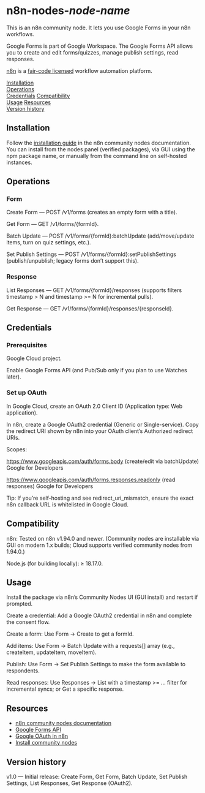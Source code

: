 # n8n-nodes-_node-name_

This is an n8n community node. It lets you use Google Forms in your n8n workflows.

Google Forms is part of Google Workspace. The Google Forms API allows you to create and edit forms/quizzes, manage publish settings, read responses.

[n8n](https://n8n.io/) is a [fair-code licensed](https://docs.n8n.io/reference/license/) workflow automation platform.

[Installation](#installation)  
[Operations](#operations)  
[Credentials](#credentials)
[Compatibility](#compatibility)  
[Usage](#usage)
[Resources](#resources)  
[Version history](#version-history)

## Installation

Follow the [installation guide](https://docs.n8n.io/integrations/community-nodes/installation/) in the n8n community nodes documentation. You can install from the nodes panel (verified packages), via GUI using the npm package name, or manually from the command line on self-hosted instances.

## Operations

### Form
Create Form — POST /v1/forms (creates an empty form with a title). 

Get Form — GET /v1/forms/{formId}. 

Batch Update — POST /v1/forms/{formId}:batchUpdate (add/move/update items, turn on quiz settings, etc.). 

Set Publish Settings — POST /v1/forms/{formId}:setPublishSettings (publish/unpublish; legacy forms don’t support this).

### Response
List Responses — GET /v1/forms/{formId}/responses (supports filters timestamp > N and timestamp >= N for incremental pulls).

Get Response — GET /v1/forms/{formId}/responses/{responseId}.

## Credentials

### Prerequisites

Google Cloud project.

Enable Google Forms API (and Pub/Sub only if you plan to use Watches later).

### Set up OAuth
In Google Cloud, create an OAuth 2.0 Client ID (Application type: Web application).

In n8n, create a Google OAuth2 credential (Generic or Single-service). Copy the redirect URI shown by n8n into your OAuth client’s Authorized redirect URIs. 

Scopes:

https://www.googleapis.com/auth/forms.body (create/edit via batchUpdate) 
Google for Developers

https://www.googleapis.com/auth/forms.responses.readonly (read responses) 
Google for Developers

Tip: If you’re self-hosting and see redirect_uri_mismatch, ensure the exact n8n callback URL is whitelisted in Google Cloud.

## Compatibility

n8n: Tested on n8n v1.94.0 and newer. (Community nodes are installable via GUI on modern 1.x builds; Cloud supports verified community nodes from 1.94.0.) 

Node.js (for building locally): ≥ 18.17.0.

## Usage

Install the package via n8n’s Community Nodes UI (GUI install) and restart if prompted. 

Create a credential: Add a Google OAuth2 credential in n8n and complete the consent flow. 

Create a form: Use Form → Create to get a formId. 

Add items: Use Form → Batch Update with a requests[] array (e.g., createItem, updateItem, moveItem). 

Publish: Use Form → Set Publish Settings to make the form available to respondents. 

Read responses: Use Responses → List with a timestamp >= ... filter for incremental syncs; or Get a specific response. 

## Resources

* [n8n community nodes documentation](https://docs.n8n.io/integrations/#community-nodes)
* [Google Forms API](https://developers.google.com/workspace/forms/api/reference)
* [Google OAuth in n8n](https://docs.n8n.io/integrations/builtin/credentials/google)
* [Install community nodes](https://docs.n8n.io/integrations/community-nodes/installation)

## Version history

v1.0 — Initial release: Create Form, Get Form, Batch Update, Set Publish Settings, List Responses, Get Response (OAuth2).
